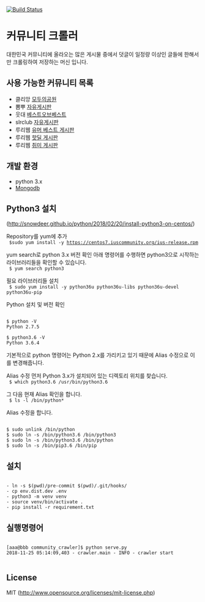 [![Build Status](https://travis-ci.org/james-song/community_crawler.svg?branch=master)](https://travis-ci.org/james-song/community_crawler)

# 커뮤니티 크롤러
대한민국 커뮤니티에 올라오는 많은 게시물 중에서 덧글이 일정량 이상인 글들에 한해서만 크롤링하여 저장하는 머신 입니다.

## 사용 가능한 커뮤니티 목록 
- 클리앙 [모두의공원](http://clien.net/cs2/bbs/board.php?bo_table=park)
- 뽐뿌 [자유게시판](http://www.ppomppu.co.kr/zboard/zboard.php?id=freeboard)
- 웃대 [베스트오브베스트](http://www.todayhumor.co.kr/board/list.php?table=bestofbest)
- slrclub [자유게시판](http://www.slrclub.com/bbs/zboard.php?id=free)
- 루리웹 [유머 베스트 게시판](http://bbs.ruliweb.com/best/selection)
- 루리웹 [핫딜 게시판](http://bbs.ruliweb.com/market/board/1020)
- 루리웹 [취미 게시판](http://bbs.ruliweb.com/hobby)

## 개발 환경
- python 3.x
- [Mongodb](https://www.mongodb.org)


## Python3 설치  
(http://snowdeer.github.io/python/2018/02/20/install-python3-on-centos/)    

Repository를 yum에 추가   
<code>
$sudo yum install -y https://centos7.iuscommunity.org/ius-release.rpm
</code>

yum search로 python 3.x 버전 확인
아래 명령어를 수행하면 python3으로 시작하는 라이브러리들을 확인할 수 있습니다.   
<code>
$ yum search python3
</code>

필요 라이브러리들 설치   
<code>
$ sudo yum install -y python36u python36u-libs python36u-devel python36u-pip
</code>

Python 설치 및 버전 확인   
<pre><code>
$ python -V
Python 2.7.5

$ python3.6 -V
Python 3.6.4
</code></pre>

기본적으로 python 명령어는 Python 2.x를 가리키고 있기 때문에 Alias 수정으로 이를 변경해줍니다.

Alias 수정
먼저 Python 3.x가 설치되어 있는 디렉토리 위치를 찾습니다.   
<code>
$ which python3.6 /usr/bin/python3.6 
</code>

그 다음 현재 Alias 확인을 합니다.   
<code>
$ ls -l /bin/python*
</code>

Alias 수정을 합니다.   
<pre><code>
$ sudo unlink /bin/python
$ sudo ln -s /bin/python3.6 /bin/python3
$ sudo ln -s /bin/python3.6 /bin/python
$ sudo ln -s /bin/pip3.6 /bin/pip
</code></pre>

## 설치
<pre><code>
- ln -s $(pwd)/pre-commit $(pwd)/.git/hooks/
- cp env.dist.dev .env
- python3 -m venv venv
- source venv/bin/activate .
- pip install -r requirement.txt
</code></pre>

## 실행명령어
<pre>
<code>
[aaa@bbb community_crawler]$ python serve.py
2018-11-25 05:14:09,403 - crawler.main - INFO - crawler start
</code>
</pre>


## License
MIT (http://www.opensource.org/licenses/mit-license.php)
